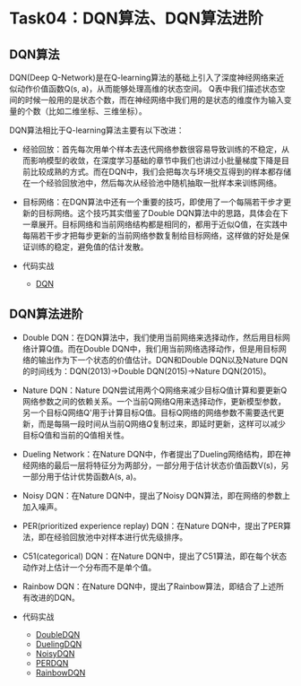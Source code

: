 # Task04：DQN算法、DQN算法进阶

## DQN算法
DQN(Deep Q-Network)是在Q-learning算法的基础上引入了深度神经网络来近似动作价值函数Q(s, a)，从而能够处理高维的状态空间。
Q表中我们描述状态空间的时候一般用的是状态个数，而在神经网络中我们用的是状态的维度作为输入变量的个数（比如二维坐标、三维坐标）。

DQN算法相比于Q-learning算法主要有以下改进：
- 经验回放：首先每次用单个样本去迭代网络参数很容易导致训练的不稳定，从而影响模型的收敛，在深度学习基础的章节中我们也讲过小批量梯度下降是目前比较成熟的方式。而在DQN中，我们会把每次与环境交互得到的样本都存储在一个经验回放池中，然后每次从经验池中随机抽取一批样本来训练网络。
- 目标网络：在DQN算法中还有一个重要的技巧，即使用了一个每隔若干步才更新的目标网络。这个技巧其实借鉴了Double DQN算法中的思路，具体会在下一章展开。目标网络和当前网络结构都是相同的，都用于近似Q值，在实践中每隔若干步才把每步更新的当前网络参数复制给目标网络，这样做的好处是保证训练的稳定，避免值的估计发散。

- 代码实战
  - [DQN](./DQN/DQN_CartPole-v1.ipynb)

## DQN算法进阶
- Double DQN：在DQN算法中，我们使用当前网络来选择动作，然后用目标网络计算Q值。而在Double DQN中，我们用当前网络选择动作，但是用目标网络的输出作为下一个状态的价值估计。DQN和Double DQN以及Nature DQN的时间线为：DQN(2013)->Double DQN(2015)->Nature DQN(2015)。
- Nature DQN：Nature DQN尝试用两个Q网络来减少目标Q值计算和要更新Q网络参数之间的依赖关系。一个当前Q网络Q用来选择动作，更新模型参数，另一个目标Q网络Q'用于计算目标Q值。目标Q网络的网络参数不需要迭代更新，而是每隔一段时间从当前Q网络$Q$复制过来，即延时更新，这样可以减少目标Q值和当前的Q值相关性。
- Dueling Network：在Nature DQN中，作者提出了Dueling网络结构，即在神经网络的最后一层将特征分为两部分，一部分用于估计状态价值函数V(s)，另一部分用于估计优势函数A(s, a)。
- Noisy DQN：在Nature DQN中，提出了Noisy DQN算法，即在网络的参数上加入噪声。
- PER(prioritized experience replay) DQN：在Nature DQN中，提出了PER算法，即在经验回放池中对样本进行优先级排序。
- C51(categorical) DQN：在Nature DQN中，提出了C51算法，即在每个状态动作对上估计一个分布而不是单个值。
- Rainbow DQN：在Nature DQN中，提出了Rainbow算法，即结合了上述所有改进的DQN。

- 代码实战
  - [DoubleDQN](./DoubleDQN/DoubleDQN_CartPole-v1.ipynb)
  - [DuelingDQN](./DuelingDQN/Dueling_CartPole-v1.ipynb)
  - [NoisyDQN](./NoisyDQN/Noisy_CartPole-v1.ipynb)
  - [PERDQN](./PERDQN/PER_CartPole-v1.ipynb)
  - [RainbowDQN](./RainbowDQN/Rainbow_CartPole-v1.ipynb)





